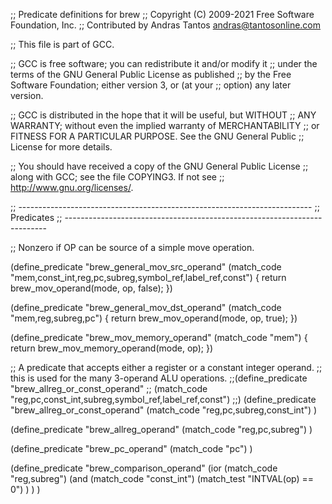 ;; Predicate definitions for brew
;; Copyright (C) 2009-2021 Free Software Foundation, Inc.
;; Contributed by Andras Tantos <andras@tantosonline.com>

;; This file is part of GCC.

;; GCC is free software; you can redistribute it and/or modify it
;; under the terms of the GNU General Public License as published
;; by the Free Software Foundation; either version 3, or (at your
;; option) any later version.

;; GCC is distributed in the hope that it will be useful, but WITHOUT
;; ANY WARRANTY; without even the implied warranty of MERCHANTABILITY
;; or FITNESS FOR A PARTICULAR PURPOSE.  See the GNU General Public
;; License for more details.

;; You should have received a copy of the GNU General Public License
;; along with GCC; see the file COPYING3.  If not see
;; <http://www.gnu.org/licenses/>.

;; -------------------------------------------------------------------------
;; Predicates
;; -------------------------------------------------------------------------

;; Nonzero if OP can be source of a simple move operation.

(define_predicate "brew_general_mov_src_operand"
  (match_code "mem,const_int,reg,pc,subreg,symbol_ref,label_ref,const")
{
  return brew_mov_operand(mode, op, false);
})

(define_predicate "brew_general_mov_dst_operand"
  (match_code "mem,reg,subreg,pc")
{
  return brew_mov_operand(mode, op, true);
})

(define_predicate "brew_mov_memory_operand"
  (match_code "mem")
{
  return brew_mov_memory_operand(mode, op);
})


;; A predicate that accepts either a register or a constant integer operand.
;;   this is used for the many 3-operand ALU operations.
;;(define_predicate "brew_allreg_or_const_operand"
;;  (match_code "reg,pc,const_int,subreg,symbol_ref,label_ref,const")
;;)
(define_predicate "brew_allreg_or_const_operand"
  (match_code "reg,pc,subreg,const_int")
)

(define_predicate "brew_allreg_operand"
  (match_code "reg,pc,subreg")
)

(define_predicate "brew_pc_operand"
  (match_code "pc")
)



(define_predicate "brew_comparison_operand"
  (ior
    (match_code "reg,subreg")
    (and
      (match_code "const_int")
      (match_test "INTVAL(op) == 0")
    )
  )
)

